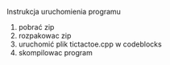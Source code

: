 Instrukcja uruchomienia programu

1. pobrać zip
2. rozpakowac zip
3. uruchomić plik tictactoe.cpp w codeblocks
4. skompilowac program
